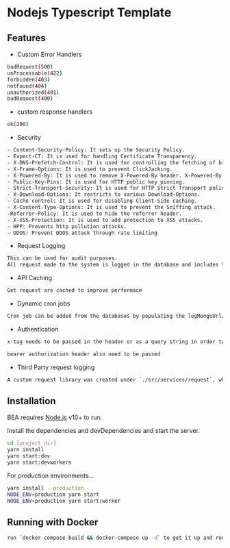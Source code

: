 # Nodejs Typescript Template

## Features

- Custom Error Handlers

```sh
badRequest(500)
unProcessable(422)
forbidden(403)
notFound(404)
unauthorized(401)
badRequest(400)
```

- custom response handlers

```sh
ok(200)
```

- Security

```sh
- Content-Security-Policy: It sets up the Security Policy.
- Expect-CT: It is used for handling Certificate Transparency.
- X-DNS-Prefetch-Control: It is used for controlling the fetching of browser DNS.
- X-Frame-Options: It is used to prevent ClickJacking.
- X-Powered-By: It is used to remove X-Powered-By header. X-Powered-By header leaks the version of the server and its vendor.
- Public-Key-Pins: It is used for HTTP public key pinning.
- Strict-Transport-Security: It is used for HTTP Strict Transport policy.
- X-Download-Options: It restricts to various Download-Options.
- Cache control: It is used for disabling Client-Side caching.
- X-Content-Type-Options: It is used to prevent the Sniffing attack.
-Referrer-Policy: It is used to hide the referrer header.
- X-XSS-Protection: It is used to add protection to XSS attacks.
- HPP: Prevents http pollution attacks.
- DDOS: Prevent DDOS attack through rate limiting
```

- Request Logging

```sh
This can be used for audit purposes.
All request made to the system is logged in the database and includes the IP address, device, request, response, RequestId, method, url
```

- API Caching

```sh
Get request are cached to improve performace
```

- Dynamic cron jobs

```sh
Cron job can be added from the databases by populating the logMongoUrl/Clocks
```

- Authentication

```sh
x-tag needs to be passed in the header or as a query string in order to validate request

bearer authorization header also need to be passed
```

- Third Party request logging

```sh
A custom request library was created under `./src/services/request`, which allows all request made to external APIs to be logged or be recalled if duplicate
```

## Installation

BEA requires [Node.js](https://nodejs.org/) v10+ to run.

Install the dependencies and devDependencies and start the server.

```sh
cd [project_dir]
yarn install
yarn start:dev
yarn start:devworkers
```

For production environments...

```sh
yarn install --production
NODE_ENV=production yarn start
NODE_ENV=production yarn start:worker
```

## Running with Docker

```sh
run `docker-compose build && docker-compose up -d` to get it up and running
```
